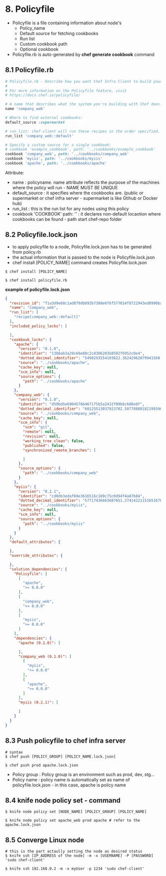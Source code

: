 # 8. Policyfile
* Policyfile is a file containing information about node's
  * Policy_name
  * Default source for fetching cookbooks
  * Run list
  * Custom cookbook path
  * Optional cookbook
* Policyfile.rb is auto-generated by **chef generate cookbook** command

## 8.1 Policyfile.rb
```ruby
# Policyfile.rb - Describe how you want Chef Infra Client to build your system.
#
# For more information on the Policyfile feature, visit
# https://docs.chef.io/policyfile/

# A name that describes what the system you're building with Chef does.
name 'company_web'

# Where to find external cookbooks:
default_source :supermarket

# run_list: chef-client will run these recipes in the order specified.
run_list 'company_web::default'

# Specify a custom source for a single cookbook:
# cookbook 'example_cookbook', path: '../cookbooks/example_cookbook'
cookbook 'company_web', path: '../cookbooks/company_web'
cookbook 'myiis', path: '../cookbooks/myiis'
cookbook 'apache', path: '../cookbooks/apache'
```

Attribute:
* name : policyname. name attribute reflects the purpose of the machines where the policy will run - NAME MUST BE UNIQUE
* default_source : it specifies where the cookbooks are. (public or supermarket or chef infra server - supermarket is like Gtihub or Docker hub)
* run_list : this is the run list for any nodes using this policy
* cookbook 'COOKBOOK' path: '' : it declares non-default locaotion where cookbooks can be found - path start chef-repo folder

## 8.2 Policyfile.lock.json
* to apply policyfile to a node, Policyfile.lock.json has to be generated from policy.rb
* the actual information that is passed to the node is Policyfile.lock.json
* chef install [POLICY_NAME] command creates Policyfile.lock.json
```shell
$ chef install [POLICY_NAME]

$ chef install policyfile.rb
```

**example of policyfile.lock.json**

```json
{
  "revision_id": "f1a3d9e68c1ad879db892b7380e6f6f577014f8722943ed0990ba122796ad0c6",
  "name": "company_web",
  "run_list": [
    "recipe[company_web::default]"
  ],
  "included_policy_locks": [

  ],
  "cookbook_locks": {
    "apache": {
      "version": "0.1.0",
      "identifier": "1388ab3a29c60e80c2c8306203b8502f6952c0e4",
      "dotted_decimal_identifier": "5498293554103822.36242962079941560.88164560716004",
      "source": "../cookbooks/apache",
      "cache_key": null,
      "scm_info": null,
      "source_options": {
        "path": "../cookbooks/apache"
      }
    },
    "company_web": {
      "version": "0.1.0",
      "identifier": "d59bd5e6904576b4671f5b5a2432f09b8c608e0f",
      "dotted_decimal_identifier": "60125513037923702.50778880182199346.264550865735183",
      "source": "../cookbooks/company_web",
      "cache_key": null,
      "scm_info": {
        "scm": "git",
        "remote": null,
        "revision": null,
        "working_tree_clean": false,
        "published": false,
        "synchronized_remote_branches": [

        ]
      },
      "source_options": {
        "path": "../cookbooks/company_web"
      }
    },
    "myiis": {
      "version": "0.2.1",
      "identifier": "cd0db3edaf69e3616516c189c75c0d94f4a87b84",
      "dotted_decimal_identifier": "57717436663687651.27414221151651676.14933411003268",
      "source": "../cookbooks/myiis",
      "cache_key": null,
      "scm_info": null,
      "source_options": {
        "path": "../cookbooks/myiis"
      }
    }
  },
  "default_attributes": {

  },
  "override_attributes": {

  },
  "solution_dependencies": {
    "Policyfile": [
      [
        "apache",
        ">= 0.0.0"
      ],
      [
        "company_web",
        ">= 0.0.0"
      ],
      [
        "myiis",
        ">= 0.0.0"
      ]
    ],
    "dependencies": {
      "apache (0.1.0)": [

      ],
      "company_web (0.1.0)": [
        [
          "myiis",
          ">= 0.0.0"
        ],
        [
          "apache",
          ">= 0.0.0"
        ]
      ],
      "myiis (0.2.1)": [

      ]
    }
  }
}
```

## 8.3 Push policyfile to chef infra server

```shell
# syntax
$ chef push [POLICY_GROUP] [POLICY_NAME.lock.json]

$ chef push prod apache.lock.json
```
* Policy group : Policy group is an environment such as prod, dev, stg...
* Policy name : policy name is automatically set as name of policyfile.lock.json - in this case, apache is policy name

## 8.4 knife node policy set - command
```shell
$ knife node policy set [NODE_NAME] [POLICY_GROUP] [POLICY_NAME]

$ knife node policy set apache_web prod apache # refer to the apache.lock.json
```

## 8.5 Converge Linux node

```shell
# this is the part actaully setting the node as desired status
$ knife ssh [IP_ADDRESS of the node] -m -x [USERNAME] -P [PASSWORD] 'sudo chef-client'

$ knife ssh 192.168.0.2 -m -x myUser -p 1234 'sudo chef-client'
```

